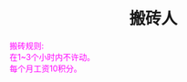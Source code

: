 <html>
	<head>
		<title>banzhuan</title>
		<style type="text/css">
		<!--
			.purple{color:#FF00FF}
		-->
      		</style>
	</head>
	<body>
		<h1><center>搬砖人</center></h1>
    <div>
      <span class="purple">
        搬砖规则:<br>
        在1~3个小时内不许动。<br>
        每个月工资10积分。<br>
      </span>
    </div>
		</div>
	</body>
</html>
